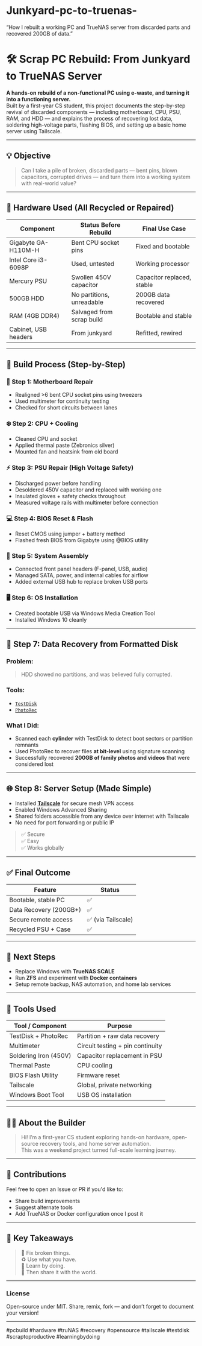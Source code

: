 # Junkyard-pc-to-truenas-
“How I rebuilt a working PC and TrueNAS server from discarded parts and recovered 200GB of data.”
# 🛠️ Scrap PC Rebuild: From Junkyard to TrueNAS Server

**A hands-on rebuild of a non-functional PC using e-waste, and turning it into a functioning server.**  
Built by a first-year CS student, this project documents the step-by-step revival of discarded components — including motherboard, CPU, PSU, RAM, and HDD — and explains the process of recovering lost data, soldering high-voltage parts, flashing BIOS, and setting up a basic home server using Tailscale.

---

## 💡 Objective

> Can I take a pile of broken, discarded parts — bent pins, blown capacitors, corrupted drives — and turn them into a working system with real-world value?

---

## 🔩 Hardware Used (All Recycled or Repaired)

| Component               | Status Before Rebuild             | Final Use Case              |
|------------------------|------------------------------------|-----------------------------|
| Gigabyte GA-H110M-H    | Bent CPU socket pins               | Fixed and bootable          |
| Intel Core i3-6098P    | Used, untested                     | Working processor           |
| Mercury PSU            | Swollen 450V capacitor             | Capacitor replaced, stable  |
| 500GB HDD              | No partitions, unreadable          | 200GB data recovered        |
| RAM (4GB DDR4)         | Salvaged from scrap build          | Bootable and stable         |
| Cabinet, USB headers   | From junkyard                      | Refitted, rewired           |

---

## 🧠 Build Process (Step-by-Step)

### 🔧 Step 1: Motherboard Repair
- Realigned >6 bent CPU socket pins using tweezers
- Used multimeter for continuity testing
- Checked for short circuits between lanes

### ❄️ Step 2: CPU + Cooling
- Cleaned CPU and socket
- Applied thermal paste (Zebronics silver)
- Mounted fan and heatsink from old board

### ⚡ Step 3: PSU Repair (High Voltage Safety)
- Discharged power before handling
- Desoldered 450V capacitor and replaced with working one
- Insulated gloves + safety checks throughout
- Measured voltage rails with multimeter before connection

### 💻 Step 4: BIOS Reset & Flash
- Reset CMOS using jumper + battery method
- Flashed fresh BIOS from Gigabyte using @BIOS utility

### 🧰 Step 5: System Assembly
- Connected front panel headers (F-panel, USB, audio)
- Managed SATA, power, and internal cables for airflow
- Added external USB hub to replace broken USB ports

### 🖥️ Step 6: OS Installation
- Created bootable USB via Windows Media Creation Tool
- Installed Windows 10 cleanly

---

## 💾 Step 7: Data Recovery from Formatted Disk

### Problem:
> HDD showed no partitions, and was believed fully corrupted.

### Tools:
- [`TestDisk`](https://www.cgsecurity.org/wiki/TestDisk)
- [`PhotoRec`](https://www.cgsecurity.org/wiki/PhotoRec)

### What I Did:
- Scanned each **cylinder** with TestDisk to detect boot sectors or partition remnants
- Used PhotoRec to recover files **at bit-level** using signature scanning
- Successfully recovered **200GB of family photos and videos** that were considered lost

---

## 🌐 Step 8: Server Setup (Made Simple)

- Installed [**Tailscale**](https://tailscale.com) for secure mesh VPN access
- Enabled Windows Advanced Sharing
- Shared folders accessible from any device over internet with Tailscale
- No need for port forwarding or public IP

> ✅ Secure  
> ✅ Easy  
> ✅ Works globally

---

## ✅ Final Outcome

| Feature                     | Status                |
|----------------------------|------------------------|
| Bootable, stable PC        | ✅                     |
| Data Recovery (200GB+)     | ✅                     |
| Secure remote access       | ✅ (via Tailscale)     |
| Recycled PSU + Case        | ✅                     |

---

## 🔄 Next Steps

- Replace Windows with **TrueNAS SCALE**
- Run **ZFS** and experiment with **Docker containers**
- Setup remote backup, NAS automation, and home lab services

---

## 🧰 Tools Used

| Tool / Component          | Purpose                                  |
|--------------------------|------------------------------------------|
| TestDisk + PhotoRec      | Partition + raw data recovery            |
| Multimeter               | Circuit testing + pin continuity         |
| Soldering Iron (450V)    | Capacitor replacement in PSU             |
| Thermal Paste            | CPU cooling                              |
| BIOS Flash Utility       | Firmware reset                           |
| Tailscale                | Global, private networking                |
| Windows Boot Tool        | USB OS installation                      |

---

## 👨‍💻 About the Builder

> Hi! I’m a first-year CS student exploring hands-on hardware, open-source recovery tools, and home server automation.  
> This was a weekend project turned full-scale learning journey.

---

## 🤝 Contributions

Feel free to open an Issue or PR if you'd like to:
- Share build improvements
- Suggest alternate tools
- Add TrueNAS or Docker configuration once I post it

---

## 🧠 Key Takeaways

> 🔧 Fix broken things.  
> ♻️ Use what you have.  
> 🧠 Learn by doing.  
> 📖 Then share it with the world.

---

### License

Open-source under MIT. Share, remix, fork — and don’t forget to document your version!

---

#pcbuild #hardware #truNAS #recovery #opensource #tailscale #testdisk #scraptoproductive #learningbydoing

